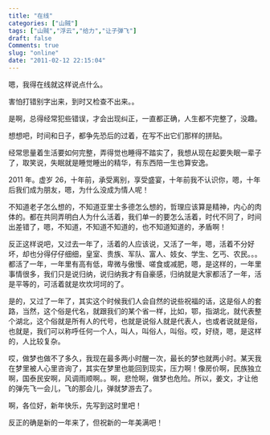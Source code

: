 ```yaml
---
title: "在线"
categories: ["山贼"]
tags: ["山贼","浮云","给力","让子弹飞"]
draft: false
Comments: true
slug: "online"
date: "2011-02-12 22:15:04"
---
```


嗯，我得在线就这样说点什么。

害怕打错别字出来，到时又检查不出来。。

是啊，总得经常犯些错误，才会出现纠正，一直都正确，人生都不完整了，没趣。

想想吧，时间和日子，都争先恐后的过着，在写不出它们那样的拼贴。

经常思量着生活要如何完整，弄得觉也睡得不踏实了，我想从现在起要失眠一辈子了，取笑说，失眠就是睡觉睡出的精华，有东西陪一生也算安逸。

2011 年。虚岁 26，十年前，承受离别，享受盛宴，十年前我不认识你，嗯，十年后我们成为朋友，嗯，为什么没成为情人呢！

不知道老子怎么想的，不知道亚里士多德怎么想的，哲理应该算是精神，内心的肉体的。都在共同弄明白人为什么活着，我们单一的要怎么活着，时代不同了，时间出差错了，嗯，不知道，不知道不知道的，也不知道知道的，矛盾啊！

反正这样说吧，又过去一年了，活着的人应该说，又活了一年，嗯，活着不分好坏，却也分得仔仔细细，皇室、贵族、军队、富人、妓女、学生、乞丐、农民。。。都活了一年，一年里有高有低，卑微与傲慢、嗟食或减肥，嗯，是这样的，一年里事情很多，我们只是说归纳，说归纳我才有自豪感，归纳就是大家都活了一年，活是平等的，可活着就是坎坎坷坷的了。

是的，又过了一年了，其实这个时候我们人会自然的说些祝福的话，这是俗人的套路，当然，这个俗是代名，就跟我们的某个省一样，比如，鄂，指湖北，就代表整个湖北，这个俗就是所有人的代号，也就是说俗人就是代表人，也或者说就是俗，也就是，我们可以称呼任何一个人，叫人，叫俗人，叫俗。哎，好绕，嗯，是这样的，人比较复杂。

哎，做梦也做不了多久，我现在最多两小时醒一次，最长的梦也就两小时。某天我在梦里被人心里咨询了，其实在梦里也能回到现实，压力啊！像房价啊，民族独立啊，国泰民安啊，风调雨顺啊。。啊，悲怆啊，做梦也危险。所以，姜文，才让他的弹先飞一会儿，飞的那会儿，弹就梦游去了。

啊，各位好，新年快乐，先写到这时里吧！

反正的确是新的一年来了，但祝新的一年美满吧！


